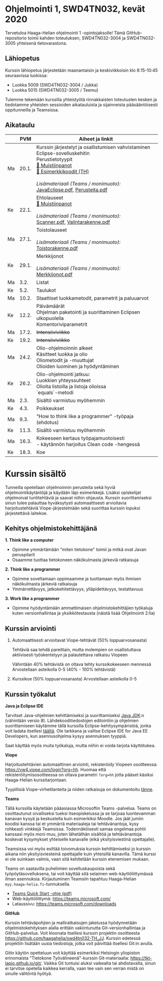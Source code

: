 # Ohjelmointi 1, SWD4TN032, kevät 2020

Tervetuloa Haaga-Helian ohjelmointi 1 -opintojaksolle! Tämä GitHub-repositorio toimii kahden toteutuksen, SWD4TN032-3004 ja SWD4TN032-3005 yhteisenä tietovarastona.

## Lähiopetus

Kurssin lähiopetus järjestetään maanantaisin ja keskiviikkoisin klo 8:15-10:45 seuraavissa luokissa:

* Luokka 5009 (SWD4TN032-3004 / Jukka)
* Luokka 5015 (SWD4TN032-3005 / Teemu)

Tulemme tekemään kurssilla yhteistyötä rinnakkaisten toteutusten kesken ja tiedotamme yhteisten sessioiden aikatauluista ja sijainneista pääsääntöisesti oppitunneilla ja Teamsissa.

## Aikataulu

<table>
    <thead>
        <tr>
            <th>&nbsp;</th>
            <th>PVM</th>
            <th>Aiheet ja linkit</th>
        </tr>
    </thead>
    <tbody>
        <tr>
            <td>Ma</td>
            <td>20.1.</td>
            <td>
                Kurssin järjestelyt ja osallistumisen vahvistaminen<br />
                Eclipse-sovelluskehitin<br />
                Perustietotyypit<br />
                <a href="muistiinpanot/01_tietotyypit.md">📝 Muistiinpanot</a><br />
                <a href="src/viikko1/perusteet/th">📁 Esimerkkikoodit (TH)</a><br />
                <br />
                <em>Lisämateriaali (Teams / monimuoto):</em><br />
                <a href="https://haagahelia.sharepoint.com/:b:/r/teams/Ohjelmointi1/Class%20Materials/monimuoto/JavaEclipse.pdf?csf=1&e=2EHBDc">JavaEclipse.pdf</a>,
                <a href="https://haagahelia.sharepoint.com/:b:/r/teams/Ohjelmointi1/Class%20Materials/monimuoto/Perusteita.pdf?csf=1&e=tfMUIW">Perusteita.pdf</a>
            </td>
        </tr>
        <tr>
            <td>Ke</td>
            <td>22.1.</td>
            <td>
                Ehtolauseet<br />
                <a href="muistiinpanot/02_ehtolauseet.md">📝 Muistiinpanot</a><br />
                <br />
                <em>Lisämateriaali (Teams / monimuoto):</em><br />
                <a href="https://haagahelia.sharepoint.com/:b:/r/teams/Ohjelmointi1/Class%20Materials/monimuoto/Scanner.pdf?csf=1&e=FXnuFA">Scanner.pdf</a>,
                <a href="https://haagahelia.sharepoint.com/:b:/r/teams/Ohjelmointi1/Class%20Materials/monimuoto/Valintarakenne.pdf?csf=1&e=OiHQei">Valintarakenne.pdf</a>
            </td>
        </tr>
        <tr>
            <td>Ma</td>
            <td>27.1.</td>
            <td>
                Toistolauseet<br />
                <br />
                <em>Lisämateriaali (Teams / monimuoto):</em><br />
                <a href="https://haagahelia.sharepoint.com/:b:/r/teams/Ohjelmointi1/Class%20Materials/monimuoto/Toistorakenne.pdf?csf=1&e=fjNvg0">Toistorakenne.pdf</a>
            </td>
        </tr>
        <tr>
            <td>Ke</td>
            <td>29.1.</td>
            <td>
                Merkkijonot<br />
                <br />
                <em>Lisämateriaali (Teams / monimuoto):</em><br />
                <a href="https://haagahelia.sharepoint.com/:b:/r/teams/Ohjelmointi1/Class%20Materials/monimuoto/Merkkijono.pdf?csf=1&e=4Ks8NA">Merkkijonot.pdf</a>
            </td>
        </tr>
        <tr>
            <td>Ma</td>
            <td>3.2.</td>
            <td>Listat</td>
        </tr>
        <tr>
            <td>Ke</td>
            <td>5.2.</td>
            <td>Taulukot</td>
        </tr>
        <tr>
            <td>Ma</td>
            <td>10.2.</td>
            <td>
                Staattiset luokkametodit, parametrit ja paluuarvot
            </td>
        </tr>
        <tr>
            <td>Ke</td>
            <td>12.2.</td>
            <td>
                Päivämäärät<br />
                Ohjelman paketointi ja suorittaminen Eclipsen ulkopuolella<br />
                Komentoriviparametrit
            </td>
        </tr>
        <tr>
            <td>Ma</td>
            <td>17.2.</td>
            <td><del>Intensiiviviikko</del></td>
        </tr>
        <tr>
            <td>Ke</td>
            <td>19.2.</td>
            <td><del>Intensiiviviikko</del></td>
        </tr>
        <tr>
            <td>Ma</td>
            <td>24.2.</td>
            <td>
                Olio-ohjelmoinnin alkeet<br />
                Käsitteet luokka ja olio<br />
                Oliometodit ja -muuttujat<br />
                Olioiden luominen ja hyödyntäminen
            </td>
        </tr>
        <tr>
            <td>Ke</td>
            <td>26.2.</td>
            <td>
                Olio-ohjelmointi jatkuu:<br/>
                Luokkien yhteyssuhteet<br/>
                Olioita listoilla ja listoja olioissa<br/>
                `equals`-metodi
            </td>
        </tr>
        <tr>
            <td>Ma</td>
            <td>2.3.</td>
            <td>
                Sisältö varmistuu myöhemmin
                <!-- Map-tietorakenne -->
            </td>
        </tr>
        <tr>
            <td>Ke</td>
            <td>4.3.</td>
            <td>Poikkeukset</td>
        </tr>
        <tr>
            <td>Ma</td>
            <td>9.3.</td>
            <td>
                "How to think like a programmer" -työpaja (ehdotus)
            </td>
        </tr>
        <tr>
            <td>Ke</td>
            <td>11.3.</td>
            <td>
                Sisältö varmistuu myöhemmin
                <!--ul>
                    <li>Rajapinnat</li>
                    <li>Periytyminen</li>
                    <li>Comparable-rajapinnan toteuttaminen</li>
                </ul-->
            </td>
        </tr>
        <tr>
            <td>Ma</td>
            <td>16.3.</td>
            <td>
                Kokeeseen kertaus työpajamuotoisesti<br />
                - käytännön harjoitus Clean code -hengessä
            </td>
        </tr>
        <tr>
            <td>Ke</td>
            <td>18.3.</td>
            <td>Koe</td>
        </tr>
    </tbody>
</table>


# Kurssin sisältö

Tunneilla opetellaan ohjelmoinnin perusteita sekä hyviä ohjelmointikäytäntöjä ja käydään läpi esimerkkejä. Lisäksi opiskelijat ohjelmoivat tuntitehtäviä ja saavat niihin ohjausta. Kurssin suorittamiseksi sinun tulee palauttaa hyväksytysti automaattisesti arvioitavia harjoitustehtäviä Viope-järjestelmään sekä suorittaa kurssin lopuksi järjestettävä laitekoe.

## Kehitys ohjelmistokehittäjänä

**1. Think like a computer**
  * Opimme ymmärtämään "miten tietokone" toimii ja mitkä ovat Javan peruspilarit
  * Osaamme tuottaa tietokoneen näkökulmasta järkeviä ratkaisuja

**2. Think like a programmer**
  * Opimme soveltamaan oppimaamme ja tuottamaan myös ihmisen näkökulmasta järkeviä ratkaisuja
  * Ymmärrettävyys, jatkokehitettävyys, ylläpidettävyys, testattavuus

**3. Work like a programmer**
  * Opimme hyödyntämään ammattimaisen ohjelmistokehittäjien työkaluja kuten versionhallintaa ja yksikkötestausta (näistä lisää Ohjelmointi 2:lla)


## Kurssin arviointi

1. Automaattisesti arvioitavat Viope-tehtävät (50% loppuarvosanasta)

   Tehtäviä saa tehdä pareittain, mutta molempien on osallistuttava aktiivisesti työskentelyyn ja palautettava ratkaisu Viopeen

   Vähintään 40% tehtävistä on oltava tehty kurssikokeeseen mennessä
   Arvostellaan asteikolla 0-5 (40% - 100% tehtävistä)

2. Kurssikoe (50% loppuarvosanasta)
Arvostellaan asteikolla 0-5

## Kurssin työkalut

**Java ja Eclipse IDE**

Tarvitset Java-ohjelmien kehittämiseksi ja suorittamiseksi [Java JDK](https://www.oracle.com/technetwork/java/javase/downloads/index.html):n (vähintään versio 8). Lähdekooditiedostojen editointiin ja ohjelmien suorittamiseen käytämme tällä kurssilla Eclipse-kehitysympäristöä, jonka voit ladata itsellesi [täältä](https://www.eclipse.org/downloads/packages/). Ole tarkkana ja valitse Eclipse IDE for Java EE Developers, kun asennusohjelma kysyy asennuksen tyyppiä.

Saat käyttää myös muita työkaluja, mutta niihin ei voida tarjota käyttötukea.

**Viope**

Harjoitustehtävien automaattinen arviointi, rekisteröidy Viopeen osoitteessa: https://vw4.viope.com/login?org=hh. Huomaa että rekisteröitymisosoitteessa on oltava parametri `?org=hh` jotta pääset käsiksi Haaga-Helian kurssitarjontaan.

Tyypillisiä Viope-virhetilanteita ja niiden ratkaisuja on dokumentoitu [tänne](muistiinpanot/viope_virhetilanteet.md).

**Teams**

Tällä kurssilla käytetään pääasiassa Microsoftin Teams -palvelua. Teams on osoittautunut oivalliseksi tueksi itseopiskelussa ja se tarjoaa luontevamman kanavan kysyä ja keskustella kuin esimerkiksi Moodle. Jos jäät jumiin koodisi kanssa tai et ymmärrä materiaaleja tai tehtävänantoja, kysy rohkeasti vinkkejä Teamsissa. Todennäköisesti samaa ongelmaa pohtii kanssasi myös moni muu, joten lähetäthän sisältöä ja tehtävänantoja koskevat kysymykset yhteiselle kanavalle (eikä yksityisviestinä opettajalle).

Teamsissa voi myös esittää toivomuksia kurssin kehittämiseksi jo kurssin aikana niin yksityisviesteinä opettajalle kuin yhteisillä kanavilla. Tämä kurssi ei ole suinkaan valmis, vaan sitä kehitetään kurssin etenemisen mukaan.

Teams on saatavilla puhelimien sovelluskaupoista sekä työpöytäsovelluksena, tai voit käyttää sitä selaimen web-käyttöliittymässä ilman asennuksia. Kirjautuminen Teamsiin tapahtuu Haaga-Helian `myy.haaga-helia.fi`-tunnuksella.

* [Teams Quick Start -ohje (pdf)](https://download.microsoft.com/download/D/9/F/D9FE8B9E-22F5-47BF-A1AB-09539C41FCD0/Teams%20QS.pdf)
* Web-käyttöliittymä: https://teams.microsoft.com/
* Lataussivu: https://teams.microsoft.com/downloads

**GitHub**

Kurssin tehtäväpohjien ja malliratkaisujen jakelussa hyödynnetään ohjelmistokehityksen alalla erittäin vakiintunutta Git-versionhallintaa ja GitHub-palvelua. Voit kloonata itsellesi kurssin projektin osoitteesta https://github.com/haagahelia/swd4tn032-TH_JJ. Kurssin edetessä projektiin lisätään uusia tiedostoja, jotka voit päivittää itsellesi Git:in avulla.

Gitin käytön opetteluun voit käyttää esimerkiksi Helsingin yliopiston erinomaista "Tietokone Työvälineenä"-kurssin Git-materiaalia: https://tkt-lapio.github.io/git/. Vaikka Git tuntuisi aluksi vaikealta tai ahdistavalta, sinun ei tarvitse opetella kaikkea kerralla, vaan tee vain sen verran mistä on sinulle välitöntä hyötyä.
